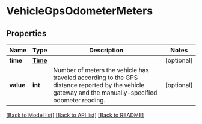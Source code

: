# VehicleGpsOdometerMeters

## Properties
Name | Type | Description | Notes
------------ | ------------- | ------------- | -------------
**time** | [**Time**](Time.md) |  | [optional] 
**value** | **int** | Number of meters the vehicle has traveled according to the GPS distance reported by the vehicle gateway and the manually-specified odometer reading. | [optional] 

[[Back to Model list]](../README.md#documentation-for-models) [[Back to API list]](../README.md#documentation-for-api-endpoints) [[Back to README]](../README.md)

